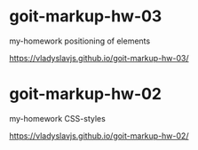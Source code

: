 # goit-markup-hw-03
my-homework
positioning of elements

https://vladyslavjs.github.io/goit-markup-hw-03/

# goit-markup-hw-02

my-homework
CSS-styles

https://vladyslavjs.github.io/goit-markup-hw-02/

